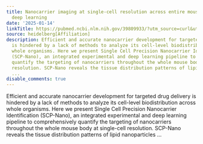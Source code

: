 ```yaml
---
title: Nanocarrier imaging at single-cell resolution across entire mouse bodies with
  deep learning
date: '2025-01-14'
linkTitle: https://pubmed.ncbi.nlm.nih.gov/39809933/?utm_source=curl&utm_medium=rss&utm_campaign=pubmed-2&utm_content=1FakS-2QOkCT8HsMOQP1bCRQ4YzyumYOmxmF0moLsQ3dFB1E9V&fc=20220326224207&ff=20250115170827&v=2.18.0.post9+e462414
source: heidelberg[Affiliation]
description: Efficient and accurate nanocarrier development for targeted drug delivery
  is hindered by a lack of methods to analyze its cell-level biodistribution across
  whole organisms. Here we present Single Cell Precision Nanocarrier Identification
  (SCP-Nano), an integrated experimental and deep learning pipeline to comprehensively
  quantify the targeting of nanocarriers throughout the whole mouse body at single-cell
  resolution. SCP-Nano reveals the tissue distribution patterns of lipid nanoparticles
  ...
disable_comments: true
---
```

Efficient and accurate nanocarrier development for targeted drug delivery is hindered by a lack of methods to analyze its cell-level biodistribution across whole organisms. Here we present Single Cell Precision Nanocarrier Identification (SCP-Nano), an integrated experimental and deep learning pipeline to comprehensively quantify the targeting of nanocarriers throughout the whole mouse body at single-cell resolution. SCP-Nano reveals the tissue distribution patterns of lipid nanoparticles ...